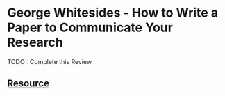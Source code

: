 # George Whitesides - How to Write a Paper to Communicate Your Research

TODO : Complete this Review

## [Resource](https://www.youtube.com/watch?v=q3mrRH2aS98)